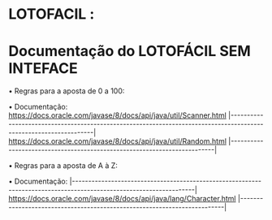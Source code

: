 # LOTOFACIL :
# Documentação do LOTOFÁCIL SEM INTEFACE

• Regras para a aposta de 0 a 100:

  • Documentação:
    https://docs.oracle.com/javase/8/docs/api/java/util/Scanner.html
|------------------------------------------------------------------------------------------------------------------|
     https://docs.oracle.com/javase/8/docs/api/java/util/Random.html
|-------------------------------------------------------------------------|     

 • Regras para a aposta de A à Z:   

   • Documentação:
|-------------------------------------------------------------------------------------------------------------------|
     https://docs.oracle.com/javase/8/docs/api/java/lang/Character.html
|-------------------------------------------------------------------------|     
